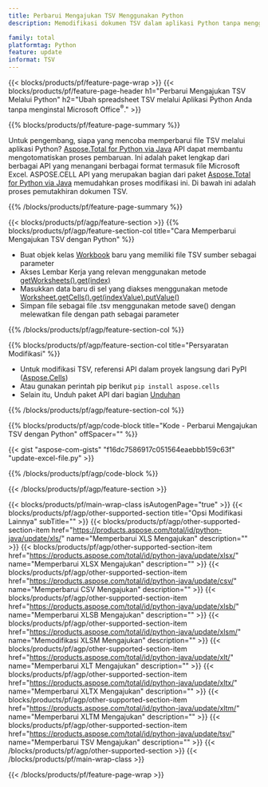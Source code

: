 ```yaml
---
title: Perbarui Mengajukan TSV Menggunakan Python
description: Memodifikasi dokumen TSV dalam aplikasi Python tanpa menggunakan Microsoft Excel. 

family: total
platformtag: Python
feature: update
informat: TSV
---
```

{{< blocks/products/pf/feature-page-wrap >}}
{{< blocks/products/pf/feature-page-header h1="Perbarui Mengajukan TSV Melalui Python" h2="Ubah spreadsheet TSV melalui Aplikasi Python Anda tanpa menginstal Microsoft Office<sup>&reg;</sup>." >}}

{{% blocks/products/pf/feature-page-summary %}}

Untuk pengembang, siapa yang mencoba memperbarui file TSV melalui aplikasi Python? [Aspose.Total for Python via Java](https://products.aspose.com/total/python-java/) API dapat membantu mengotomatiskan proses pembaruan. Ini adalah paket lengkap dari berbagai API yang menangani berbagai format termasuk file Microsoft Excel. ASPOSE.CELL API yang merupakan bagian dari paket [Aspose.Total for Python via Java](https://products.aspose.com/total/python-java/) memudahkan proses modifikasi ini. Di bawah ini adalah proses pemutakhiran dokumen TSV.

{{% /blocks/products/pf/feature-page-summary %}}

{{< blocks/products/pf/agp/feature-section >}}
{{% blocks/products/pf/agp/feature-section-col title="Cara Memperbarui Mengajukan TSV dengan Python" %}}

- Buat objek kelas [Workbook](https://reference.aspose.com/cells/python-java/asposecells.api/Workbook) baru yang memiliki file TSV sumber sebagai parameter
- Akses Lembar Kerja yang relevan menggunakan metode [getWorksheets().get(index)](https://reference.aspose.com/cells/python/asposecells.api/workbook#Worksheets)
- Masukkan data baru di sel yang diakses menggunakan metode [Worksheet.getCells().get(indexValue).putValue()](https://reference.aspose.com/cells/python/asposecells.api/worksheet#Cells)
- Simpan file sebagai file .tsv menggunakan metode save() dengan melewatkan file dengan path sebagai parameter

{{% /blocks/products/pf/agp/feature-section-col %}}

{{% blocks/products/pf/agp/feature-section-col title="Persyaratan Modifikasi" %}}

- Untuk modifikasi TSV, referensi API dalam proyek langsung dari PyPI ([Aspose.Cells](https://pypi.org/project/aspose-cells/))
- Atau gunakan perintah pip berikut ```pip install aspose.cells``` 
- Selain itu, Unduh paket API dari bagian [Unduhan](https://releases.aspose.com/cells/python-java)

{{% /blocks/products/pf/agp/feature-section-col %}}

{{% blocks/products/pf/agp/code-block title="Kode - Perbarui Mengajukan TSV dengan Python" offSpacer="" %}}

{{< gist "aspose-com-gists" "f16dc7586917c051564eaebbb159c63f" "update-excel-file.py" >}}

{{% /blocks/products/pf/agp/code-block %}}

{{< /blocks/products/pf/agp/feature-section >}}

{{< blocks/products/pf/main-wrap-class isAutogenPage="true" >}}
{{< blocks/products/pf/agp/other-supported-section title="Opsi Modifikasi Lainnya" subTitle="" >}}
{{< blocks/products/pf/agp/other-supported-section-item href="https://products.aspose.com/total/id/python-java/update/xls/" name="Memperbarui XLS Mengajukan" description="" >}}
{{< blocks/products/pf/agp/other-supported-section-item href="https://products.aspose.com/total/id/python-java/update/xlsx/" name="Memperbarui XLSX Mengajukan" description="" >}}
{{< blocks/products/pf/agp/other-supported-section-item href="https://products.aspose.com/total/id/python-java/update/csv/" name="Memperbarui CSV Mengajukan" description="" >}}
{{< blocks/products/pf/agp/other-supported-section-item href="https://products.aspose.com/total/id/python-java/update/xlsb/" name="Memperbarui XLSB Mengajukan" description="" >}}
{{< blocks/products/pf/agp/other-supported-section-item href="https://products.aspose.com/total/id/python-java/update/xlsm/" name="Memodifikasi XLSM Mengajukan" description="" >}}
{{< blocks/products/pf/agp/other-supported-section-item href="https://products.aspose.com/total/id/python-java/update/xlt/" name="Memperbarui XLT Mengajukan" description="" >}}
{{< blocks/products/pf/agp/other-supported-section-item href="https://products.aspose.com/total/id/python-java/update/xltx/" name="Memperbarui XLTX Mengajukan" description="" >}}
{{< blocks/products/pf/agp/other-supported-section-item href="https://products.aspose.com/total/id/python-java/update/xltm/" name="Memperbarui XLTM Mengajukan" description="" >}}
{{< blocks/products/pf/agp/other-supported-section-item href="https://products.aspose.com/total/id/python-java/update/tsv/" name="Memperbarui TSV Mengajukan" description="" >}}
{{< /blocks/products/pf/agp/other-supported-section >}}
{{< /blocks/products/pf/main-wrap-class >}}

{{< /blocks/products/pf/feature-page-wrap >}}